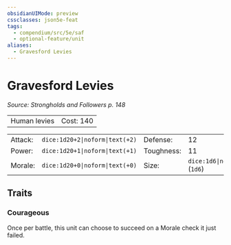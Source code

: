 ```yaml
---
obsidianUIMode: preview
cssclasses: json5e-feat
tags:
  - compendium/src/5e/saf
  - optional-feature/unit
aliases:
  - Gravesford Levies
---
```

# Gravesford Levies
*Source: Strongholds and Followers p. 148*  

|    |    |
|----|----|
| Human levies | Cost: 140 |

|    |    |    |    |
|----|----|----|----|
| Attack: | `dice:1d20+2\|noform\|text(+2)` | Defense: | 12 |
| Power: | `dice:1d20+1\|noform\|text(+1)` | Toughness: | 11 |
| Morale: | `dice:1d20+0\|noform\|text(+0)` | Size: | `dice:1d6\|noform\|avg` (`1d6`) |

## Traits

### Courageous

Once per battle, this unit can choose to succeed on a Morale check it just failed.
